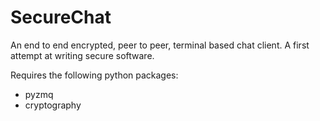# SecureChat
An end to end encrypted, peer to peer, terminal based chat client.  A first attempt at writing secure software.

Requires the following python packages:
* pyzmq
* cryptography
